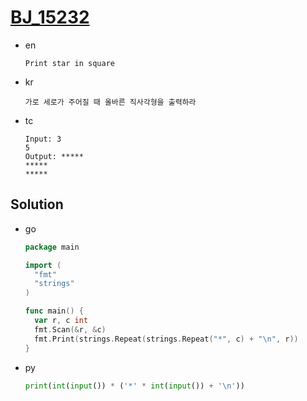 # [BJ_15232](https://acmicpc.net/problem/15232)

* en

  ```en
  Print star in square
  ```

* kr

  ```kr
  가로 세로가 주어질 때 올바른 직사각형을 출력하라
  ```

* tc

  ```tc
  Input: 3
  5
  Output: *****
  *****
  *****
  ```

## Solution

* go

  ```go
  package main

  import (
    "fmt"
    "strings"
  )

  func main() {
    var r, c int
    fmt.Scan(&r, &c)
    fmt.Print(strings.Repeat(strings.Repeat("*", c) + "\n", r))
  }
  ```

* py

  ```py
  print(int(input()) * ('*' * int(input()) + '\n'))
  ```
